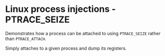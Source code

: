 # Linux process injections - PTRACE_SEIZE

Demonstrates how a process can be attached to using
`PTRACE_SEIZE` rather than `PTRACE_ATTACH`.

Simply attaches to a given process and dump its registers.
